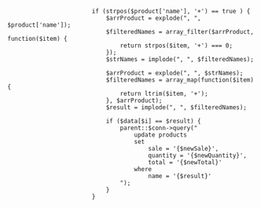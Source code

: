                             if (strpos($product['name'], '+') == true ) {
                                $arrProduct = explode(", ", $product['name']);
                                $filteredNames = array_filter($arrProduct, function($item) {
                                    return strpos($item, '+') === 0;
                                });
                                $strNames = implode(", ", $filteredNames);

                                $arrProduct = explode(", ", $strNames);
                                $filteredNames = array_map(function($item) {
                                    return ltrim($item, '+');
                                }, $arrProduct);
                                $result = implode(", ", $filteredNames);
                                
                                if ($data[$i] == $result) {
                                    parent::$conn->query("
                                        update products 
                                        set 
                                            sale = '{$newSale}',
                                            quantity = '{$newQuantity}',
                                            total = '{$newTotal}'
                                        where 
                                            name = '{$result}'
                                    ");
                                }
                            }